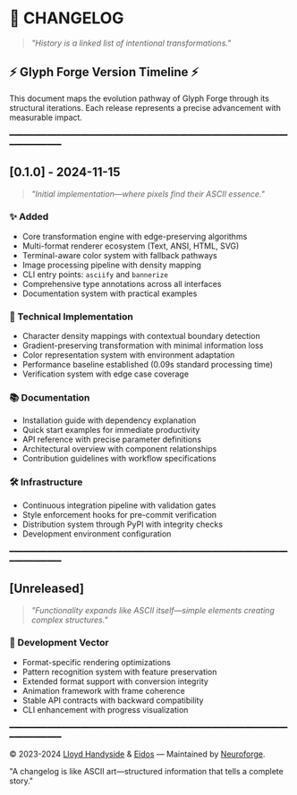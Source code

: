 # 📜 CHANGELOG

> *"History is a linked list of intentional transformations."*

## ⚡ Glyph Forge Version Timeline ⚡

This document maps the evolution pathway of Glyph Forge through its structural iterations. Each release represents a precise advancement with measurable impact.

<!-- 
    Change classification system:
    ⚠️ Breaking - Interface restructuring
    ✨ Features - Capability expansion
    🐛 Fixes - Error resolution
    ⚡ Performance - Execution optimization
    📚 Documentation - Knowledge crystallization
    🔧 Refactor - Internal restructuring
    🔒 Security - Protection enhancements
 -->

━━━━━━━━━━━━━━━━━━━━━━━━━━━━━━━━━━━━━━━━━━━━━━━━━━━━━━━━━━━━━━━━━━━━━━

## [0.1.0] - 2024-11-15

> *"Initial implementation—where pixels find their ASCII essence."*

### ✨ Added

- Core transformation engine with edge-preserving algorithms
- Multi-format renderer ecosystem (Text, ANSI, HTML, SVG)
- Terminal-aware color system with fallback pathways
- Image processing pipeline with density mapping
- CLI entry points: `asciify` and `bannerize`
- Comprehensive type annotations across all interfaces
- Documentation system with practical examples

### 🔧 Technical Implementation

- Character density mappings with contextual boundary detection
- Gradient-preserving transformation with minimal information loss
- Color representation system with environment adaptation
- Performance baseline established (0.09s standard processing time)
- Verification system with edge case coverage

### 📚 Documentation

- Installation guide with dependency explanation
- Quick start examples for immediate productivity
- API reference with precise parameter definitions
- Architectural overview with component relationships
- Contribution guidelines with workflow specifications

### 🛠️ Infrastructure

- Continuous integration pipeline with validation gates
- Style enforcement hooks for pre-commit verification
- Distribution system through PyPI with integrity checks
- Development environment configuration

━━━━━━━━━━━━━━━━━━━━━━━━━━━━━━━━━━━━━━━━━━━━━━━━━━━━━━━━━━━━━━━━━━━━━━

## [Unreleased]

> *"Functionality expands like ASCII itself—simple elements creating complex structures."*

### 🔮 Development Vector

- Format-specific rendering optimizations
- Pattern recognition system with feature preservation
- Extended format support with conversion integrity
- Animation framework with frame coherence
- Stable API contracts with backward compatibility
- CLI enhancement with progress visualization

━━━━━━━━━━━━━━━━━━━━━━━━━━━━━━━━━━━━━━━━━━━━━━━━━━━━━━━━━━━━━━━━━━━━━━

© 2023-2024 [Lloyd Handyside](mailto:ace1928@gmail.com) & [Eidos](mailto:syntheticeidos@gmail.com) — Maintained by [Neuroforge](https://neuroforge.io).

"A changelog is like ASCII art—structured information that tells a complete story."
